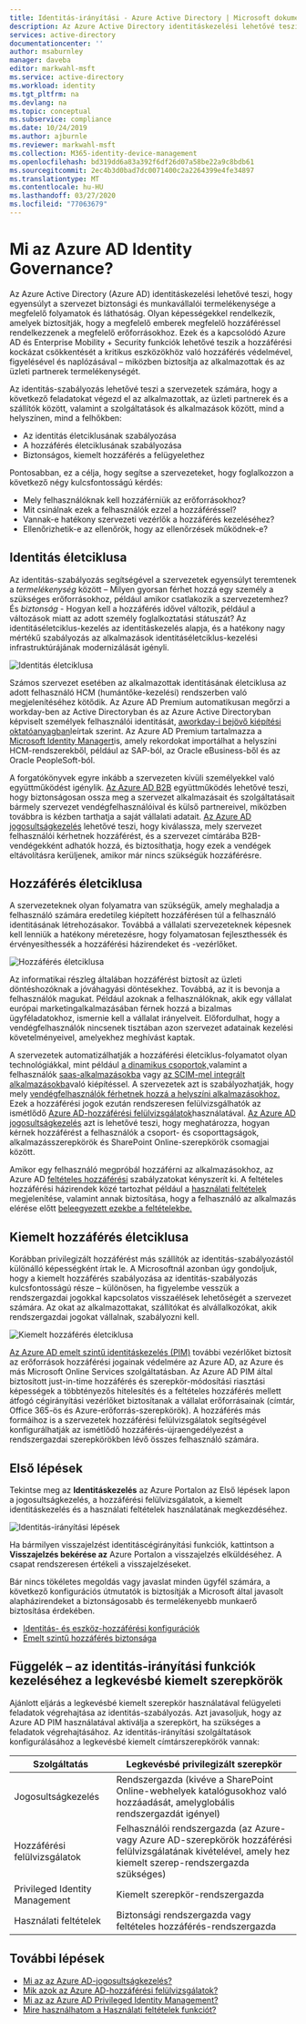 ```yaml
---
title: Identitás-irányítási - Azure Active Directory | Microsoft dokumentumok
description: Az Azure Active Directory identitáskezelési lehetővé teszi, hogy egyensúlyt a szervezet biztonsági és munkavállalói termelékenységének a megfelelő folyamatok és láthatóság.
services: active-directory
documentationcenter: ''
author: msaburnley
manager: daveba
editor: markwahl-msft
ms.service: active-directory
ms.workload: identity
ms.tgt_pltfrm: na
ms.devlang: na
ms.topic: conceptual
ms.subservice: compliance
ms.date: 10/24/2019
ms.author: ajburnle
ms.reviewer: markwahl-msft
ms.collection: M365-identity-device-management
ms.openlocfilehash: bd319dd6a83a392f6df26d07a58be22a9c8bdb61
ms.sourcegitcommit: 2ec4b3d0bad7dc0071400c2a2264399e4fe34897
ms.translationtype: MT
ms.contentlocale: hu-HU
ms.lasthandoff: 03/27/2020
ms.locfileid: "77063679"
---
```

# <a name="what-is-azure-ad-identity-governance"></a>Mi az Azure AD Identity Governance?

Az Azure Active Directory (Azure AD) identitáskezelési lehetővé teszi, hogy egyensúlyt a szervezet biztonsági és munkavállalói termelékenysége a megfelelő folyamatok és láthatóság. Olyan képességekkel rendelkezik, amelyek biztosítják, hogy a megfelelő emberek megfelelő hozzáféréssel rendelkezzenek a megfelelő erőforrásokhoz. Ezek és a kapcsolódó Azure AD és Enterprise Mobility + Security funkciók lehetővé teszik a hozzáférési kockázat csökkentését a kritikus eszközökhöz való hozzáférés védelmével, figyelésével és naplózásával – miközben biztosítja az alkalmazottak és az üzleti partnerek termelékenységét.  

Az identitás-szabályozás lehetővé teszi a szervezetek számára, hogy a következő feladatokat végezd el az alkalmazottak, az üzleti partnerek és a szállítók között, valamint a szolgáltatások és alkalmazások között, mind a helyszínen, mind a felhőkben:

- Az identitás életciklusának szabályozása
- A hozzáférés életciklusának szabályozása
- Biztonságos, kiemelt hozzáférés a felügyelethez

Pontosabban, ez a célja, hogy segítse a szervezeteket, hogy foglalkozzon a következő négy kulcsfontosságú kérdés:

- Mely felhasználóknak kell hozzáférniük az erőforrásokhoz?
- Mit csinálnak ezek a felhasználók ezzel a hozzáféréssel?
- Vannak-e hatékony szervezeti vezérlők a hozzáférés kezeléséhez?
- Ellenőrizhetik-e az ellenőrök, hogy az ellenőrzések működnek-e?

## <a name="identity-lifecycle"></a>Identitás életciklusa

Az identitás-szabályozás segítségével a szervezetek egyensúlyt teremtenek a *termelékenység* között – Milyen gyorsan férhet hozzá egy személy a szükséges erőforrásokhoz, például amikor csatlakozik a szervezetemhez? És *biztonság* - Hogyan kell a hozzáférés idővel változik, például a változások miatt az adott személy foglalkoztatási státuszát?  Az identitáséletciklus-kezelés az identitáskezelés alapja, és a hatékony nagy mértékű szabályozás az alkalmazások identitáséletciklus-kezelési infrastruktúrájának modernizálását igényli.

![Identitás életciklusa](./media/identity-governance-overview/identity-lifecycle.png)

Számos szervezet esetében az alkalmazottak identitásának életciklusa az adott felhasználó HCM (humántőke-kezelési) rendszerben való megjelenítéséhez kötődik.  Az Azure AD Premium automatikusan megőrzi a workday-ben az Active Directoryban és az Azure Active Directoryban képviselt személyek felhasználói identitását, [aworkday-i bejövő kiépítési oktatóanyagban](../saas-apps/workday-inbound-tutorial.md)leírtak szerint.  Az Azure AD Premium tartalmazza a [Microsoft Identity Managert](/microsoft-identity-manager/)is, amely rekordokat importálhat a helyszíni HCM-rendszerekből, például az SAP-ból, az Oracle eBusiness-ből és az Oracle PeopleSoft-ból.

A forgatókönyvek egyre inkább a szervezeten kívüli személyekkel való együttműködést igénylik. [Az Azure AD B2B](/azure/active-directory/b2b/) együttműködés lehetővé teszi, hogy biztonságosan ossza meg a szervezet alkalmazásait és szolgáltatásait bármely szervezet vendégfelhasználóival és külső partnereivel, miközben továbbra is kézben tarthatja a saját vállalati adatait.  [Az Azure AD jogosultságkezelés](entitlement-management-overview.md) lehetővé teszi, hogy kiválassza, mely szervezet felhasználói kérhetnek hozzáférést, és a szervezet címtárába B2B-vendégekként adhatók hozzá, és biztosíthatja, hogy ezek a vendégek eltávolításra kerüljenek, amikor már nincs szükségük hozzáférésre.

## <a name="access-lifecycle"></a>Hozzáférés életciklusa

A szervezeteknek olyan folyamatra van szükségük, amely meghaladja a felhasználó számára eredetileg kiépített hozzáférésen túl a felhasználó identitásának létrehozásakor.  Továbbá a vállalati szervezeteknek képesnek kell lenniük a hatékony méretezésre, hogy folyamatosan fejleszthessék és érvényesíthessék a hozzáférési házirendeket és -vezérlőket.

![Hozzáférés életciklusa](./media/identity-governance-overview/access-lifecycle.png)

Az informatikai részleg általában hozzáférést biztosít az üzleti döntéshozóknak a jóváhagyási döntésekhez.  Továbbá, az it is bevonja a felhasználók magukat.  Például azoknak a felhasználóknak, akik egy vállalat európai marketingalkalmazásában férnek hozzá a bizalmas ügyféladatokhoz, ismernie kell a vállalat irányelveit. Előfordulhat, hogy a vendégfelhasználók nincsenek tisztában azon szervezet adatainak kezelési követelményeivel, amelyekhez meghívást kaptak.

A szervezetek automatizálhatják a hozzáférési életciklus-folyamatot olyan technológiákkal, mint például [a dinamikus csoportok,](../users-groups-roles/groups-dynamic-membership.md)valamint a felhasználók [saas-alkalmazásokba](../saas-apps/tutorial-list.md) vagy [az SCIM-mel integrált alkalmazásokba](../app-provisioning/use-scim-to-provision-users-and-groups.md)való kiépítéssel.  A szervezetek azt is szabályozhatják, hogy mely [vendégfelhasználók férhetnek hozzá a helyszíni alkalmazásokhoz.](../b2b/hybrid-cloud-to-on-premises.md)  Ezek a hozzáférési jogok ezután rendszeresen felülvizsgálhatók az ismétlődő [Azure AD-hozzáférési felülvizsgálatok](access-reviews-overview.md)használatával.   [Az Azure AD jogosultságkezelés](entitlement-management-overview.md) azt is lehetővé teszi, hogy meghatározza, hogyan kérnek hozzáférést a felhasználók a csoport- és csoporttagságok, alkalmazásszerepkörök és SharePoint Online-szerepkörök csomagjai között.

Amikor egy felhasználó megpróbál hozzáférni az alkalmazásokhoz, az Azure AD [feltételes hozzáférési](/azure/active-directory/conditional-access/) szabályzatokat kényszerít ki. A feltételes hozzáférési házirendek közé tartozhat például a [használati feltételek](../conditional-access/terms-of-use.md) megjelenítése, valamint annak biztosítása, hogy a felhasználó az alkalmazás elérése előtt [beleegyezett ezekbe a feltételekbe.](../conditional-access/require-tou.md)

## <a name="privileged-access-lifecycle"></a>Kiemelt hozzáférés életciklusa

Korábban privilegizált hozzáférést más szállítók az identitás-szabályozástól különálló képességként írtak le. A Microsoftnál azonban úgy gondoljuk, hogy a kiemelt hozzáférés szabályozása az identitás-szabályozás kulcsfontosságú része – különösen, ha figyelembe vesszük a rendszergazdai jogokkal kapcsolatos visszaélések lehetőségét a szervezet számára. Az okat az alkalmazottakat, szállítókat és alvállalkozókat, akik rendszergazdai jogokat vállalnak, szabályozni kell.

![Kiemelt hozzáférés életciklusa](./media/identity-governance-overview/privileged-access-lifecycle.png)

[Az Azure AD emelt szintű identitáskezelés (PIM)](../privileged-identity-management/pim-configure.md) további vezérlőket biztosít az erőforrások hozzáférési jogainak védelmére az Azure AD, az Azure és más Microsoft Online Services szolgáltatásban.  Az Azure AD PIM által biztosított just-in-time hozzáférés és szerepkör-módosítási riasztási képességek a többtényezős hitelesítés és a feltételes hozzáférés mellett átfogó cégirányítási vezérlőket biztosítanak a vállalat erőforrásainak (címtár, Office 365-ös és Azure-erőforrás-szerepkörök). A hozzáférés más formáihoz is a szervezetek hozzáférési felülvizsgálatok segítségével konfigurálhatják az ismétlődő hozzáférés-újraengedélyezést a rendszergazdai szerepkörökben lévő összes felhasználó számára.

## <a name="getting-started"></a>Első lépések

Tekintse meg az **Identitáskezelés** az Azure Portalon az Első lépések lapon a jogosultságkezelés, a hozzáférési felülvizsgálatok, a kiemelt identitáskezelés és a használati feltételek használatának megkezdéséhez.

![Identitás-irányítási lépések](./media/identity-governance-overview/getting-started.png)


Ha bármilyen visszajelzést identitáscégirányítási funkciók, kattintson a **Visszajelzés bekérése az** Azure Portalon a visszajelzés elküldéséhez. A csapat rendszeresen értékeli a visszajelzéseket.

Bár nincs tökéletes megoldás vagy javaslat minden ügyfél számára, a következő konfigurációs útmutatók is biztosítják a Microsoft által javasolt alapházirendeket a biztonságosabb és termelékenyebb munkaerő biztosítása érdekében.

- [Identitás- és eszköz-hozzáférési konfigurációk](/microsoft-365/enterprise/microsoft-365-policies-configurations)
- [Emelt szintű hozzáférés biztonsága](../users-groups-roles/directory-admin-roles-secure.md)

## <a name="appendix---least-privileged-roles-for-managing-in-identity-governance-features"></a>Függelék – az identitás-irányítási funkciók kezeléséhez a legkevésbé kiemelt szerepkörök

Ajánlott eljárás a legkevésbé kiemelt szerepkör használatával felügyeleti feladatok végrehajtása az identitás-szabályozás. Azt javasoljuk, hogy az Azure AD PIM használatával aktiválja a szerepkört, ha szükséges a feladatok végrehajtásához. Az identitás-irányítási szolgáltatások konfigurálásához a legkevésbé kiemelt címtárszerepkörök vannak:

| Szolgáltatás | Legkevésbé privilegizált szerepkör |
| ------- | --------------------- |
| Jogosultságkezelés | Rendszergazda (kivéve a SharePoint Online-webhelyek katalógusokhoz való hozzáadását, amelyglobális rendszergazdát igényel) |
| Hozzáférési felülvizsgálatok | Felhasználói rendszergazda (az Azure- vagy Azure AD-szerepkörök hozzáférési felülvizsgálatának kivételével, amely hez kiemelt szerep-rendszergazda szükséges) |
|Privileged Identity Management | Kiemelt szerepkör-rendszergazda |
| Használati feltételek | Biztonsági rendszergazda vagy feltételes hozzáférés-rendszergazda |

## <a name="next-steps"></a>További lépések

- [Mi az az Azure AD-jogosultságkezelés?](entitlement-management-overview.md)
- [Mik azok az Azure AD-hozzáférési felülvizsgálatok?](access-reviews-overview.md)
- [Mi az az Azure AD Privileged Identity Management?](../privileged-identity-management/pim-configure.md)
- [Mire használhatom a Használati feltételek funkciót?](active-directory-tou.md)


